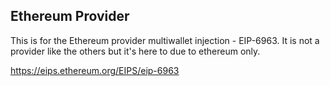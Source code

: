 ## Ethereum Provider

This is for the Ethereum provider multiwallet injection - EIP-6963. It is not a provider like the others but it's here to due to ethereum only.


https://eips.ethereum.org/EIPS/eip-6963

